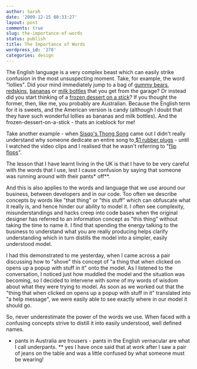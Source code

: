 ```yaml
---
author: Sarah
date: '2009-12-15 08:33:27'
layout: post
comments: true
slug: the-importance-of-words
status: publish
title: The Importance of Words
wordpress_id: '278'
categories: design
---
```


<div id="_mcePaste" style="position: absolute; left: -10000px; top: 0px; width: 1px; height: 1px; overflow-x: hidden; overflow-y: hidden;">The english language is a very complex beast which can easily strike confusion in the most unsuspecting moment. Take, for example, the word "lollies". Did your mind immediately jump to a bag of gummy bears, redskins, bananas or milk bottles that you get from the garage? Or instead did you start thinking of a frozen dessert on a stick? If you thought the former, then, like me, you probably are Australian. Because the English term for it is sweets, and the American version is candy (although I doubt that they have such wonderful lollies as bananas and milk bottles). And the frozen-dessert-on-a-stick - thats an iceblock for me!</div>
<div id="_mcePaste" style="position: absolute; left: -10000px; top: 0px; width: 1px; height: 1px; overflow-x: hidden; overflow-y: hidden;">Take another example - when Sisqo's Thong Song came out I didn't really understand why someone dedicate an entire song to $1 rubber plugs - until I watched the video clips and I realised that he wasn't referring to "flip flops".</div>
<div id="_mcePaste" style="position: absolute; left: -10000px; top: 0px; width: 1px; height: 1px; overflow-x: hidden; overflow-y: hidden;">The lesson that I have learnt living in the UK is that I have to be very careful with the words that I use, lest I cause confusion by saying that someone was running around with their pants* off**.</div>
<div id="_mcePaste" style="position: absolute; left: -10000px; top: 0px; width: 1px; height: 1px; overflow-x: hidden; overflow-y: hidden;">And this is also applies to the words and language that we use around our business, between developers and in our code. Too often, we describe concepts by words like "that thing" or "this stuff" which can obfuscate what it really is, and hence hinder our ability to model it. I often see complexity, misunderstandings and hacks creep into code bases when the original designer has referred to an information concept as "this thing" without taking the time to name it. I find that spending the energy, talking to the business to understand what you are really producing helps clarify understanding which in turn distills the model into a simpler, easily understood model.</div>
<div id="_mcePaste" style="position: absolute; left: -10000px; top: 0px; width: 1px; height: 1px; overflow-x: hidden; overflow-y: hidden;">I had this demonstrated to me yesterday, when I came across a pair discussing how to "shove" this concept of "a thing that when clicked on opens up a popup with stuff in it" onto the model. As I listened to the conversation, I noticed just how muddled the model and the situation was becoming, so I decided to intervene with some of my words of wisdom about what they were trying to model. As soon as we worked out that the "a thing that when clicked on opens up a popup with stuff in it" translated into "a help message", we were easily able to see exactly where in our model it should go.</div>
<div id="_mcePaste" style="position: absolute; left: -10000px; top: 0px; width: 1px; height: 1px; overflow-x: hidden; overflow-y: hidden;">So, never underestimate the power of the words we use. When faced with a confusing concepts strive to distill it into easily understood, well defined names.</div>
<div id="_mcePaste" style="position: absolute; left: -10000px; top: 0px; width: 1px; height: 1px; overflow-x: hidden; overflow-y: hidden;">* pants in Australia are trousers - pants in the English vernacular are what I call underpants.</div>
<div id="_mcePaste" style="position: absolute; left: -10000px; top: 0px; width: 1px; height: 1px; overflow-x: hidden; overflow-y: hidden;">** yes I have once said that at work after I saw a pair of jeans on the table and was a little confused by what someone must be wearing!</div>
The English language is a very complex beast which can easily strike confusion in the most unsuspecting moment. Take, for example, the word "lollies". Did your mind immediately jump to a bag of <a href="http://en.wikipedia.org/wiki/Gummi_bear" target="_blank">gummy bears</a>, <a href="http://en.wikipedia.org/wiki/Redskins_(confectionery)" target="_blank">redskins</a>, <a href="http://www.goodygoodygumdrops.com.au/shop/images/pi_418.jpeg" target="_blank">bananas</a> or <a href="http://www.lollyworld.com.au/images/Allens-Milk-Bottles.jpg" target="_blank">milk bottles</a> that you get from the garage? Or instead did you start thinking of a <a href="http://en.wikipedia.org/wiki/Ice_pop" target="_blank">frozen dessert on a stick</a>? If you thought the former, then, like me, you probably are Australian. Because the English term for it is sweets, and the American version is candy (although I doubt that they have such wonderful lollies as bananas and milk bottles). And the frozen-dessert-on-a-stick - thats an iceblock for me!

Take another example - when <a href="http://en.wikipedia.org/wiki/Thong_Song" target="_blank">Sisqo's Thong Song</a> came out I didn't really understand why someone dedicate an entire song to<a href="http://upload.wikimedia.org/wikipedia/commons/thumb/6/65/Havi-flip1.JPG/180px-Havi-flip1.JPG" target="_blank"> $1 rubber plugs</a> - until I watched the video clips and I realised that he wasn't referring to "<a href="http://en.wikipedia.org/wiki/Flip-flops" target="_blank">flip flops</a>".

The lesson that I have learnt living in the UK is that I have to be very careful with the words that I use, lest I cause confusion by saying that someone was running around with their pants* off**.

And this is also applies to the words and language that we use around our business, between developers and in our code. Too often we describe concepts by words like "that thing" or "this stuff" which can obfuscate what it really is, and hence hinder our ability to model it. I often see complexity, misunderstandings and hacks creep into code bases when the original designer has referred to an information concept as "this thing" without taking the time to name it. I find that spending the energy talking to the business to understand what you are really producing helps clarify understanding which in turn distills the model into a simpler, easily understood model.

I had this demonstrated to me yesterday, when I came across a pair discussing how to "shove" this concept of "a thing that when clicked on opens up a popup with stuff in it" onto the model. As I listened to the conversation, I noticed just how muddled the model and the situation was becoming, so I decided to intervene with some of my words of wisdom about what they were trying to model. As soon as we worked out that the "thing that when clicked on opens up a popup with stuff in it" translated into "a help message", we were easily able to see exactly where in our model it should go.

So, never underestimate the power of the words we use. When faced with a confusing concepts strive to distill it into easily understood, well defined names.

* pants in Australia are trousers - pants in the English vernacular are what I call underpants.
** yes I have once said that at work after I saw a pair of jeans on the table and was a little confused by what someone must be wearing!
<div></div>